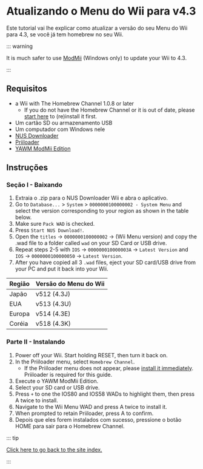 # Atualizando o Menu do Wii para v4.3

Este tutorial vai lhe explicar como atualizar a versão do seu Menu do Wii para 4.3, se você já tem homebrew no seu Wii.

::: warning

It is much safer to use [ModMii](modmii) (Windows only) to update your Wii to 4.3.

:::

## Requisitos

- a Wii with The Homebrew Channel 1.0.8 or later
  - If you do not have the Homebrew Channel or it is out of date, please [start here](get-started) to (re)install it first.
- Um cartão SD ou armazenamento USB
- Um computador com Windows nele
- [NUS Downloader](https://github.com/WiiDatabase/nusdownloader/releases/latest)
- [Priiloader](priiloader)
- [YAWM ModMii Edition](https://oscwii.org/library/app/yawmme)

## Instruções

### Seção I - Baixando

1. Extraia o .zip para o NUS Downloader Wii e abra o aplicativo.
2. Go to `Database...` > `System` > `0000000100000002 - System Menu` and select the version corresponding to your region as shown in the table below.
3. Make sure `Pack WAD` is checked.
4. Press `Start NUS Download!`.
5. Open the `titles` -> `0000000100000002` -> (Wii Menu version) and copy the .wad file to a folder called `wad` on your SD Card or USB drive.
6. Repeat steps 2-5 with `IOS` -> `000000010000003A` -> `Latest Version` and `IOS` -> `0000000100000050` -> `Latest Version`.
7. After you have copied all 3 `.wad` files, eject your SD card/USB drive from your PC and put it back into your Wii.

| Região | Versão do Menu do Wii                          |
| ------ | ---------------------------------------------- |
| Japão  | v512 (4.3J) |
| EUA    | v513 (4.3U) |
| Europa | v514 (4.3E) |
| Coréia | v518 (4.3K) |

### Parte II - Instalando

1. Power off your Wii. Start holding RESET, then turn it back on.
2. In the Priiloader menu, select `Homebrew Channel`.
   - If the Priiloader menu does not appear, please [install it immediately](priiloader). Priiloader is required for this guide.
3. Execute o YAWM ModMii Edition.
4. Select your SD card or USB drive.
5. Press `+` to one the IOS80 and IOS58 WADs to highlight them, then press A twice to install.
6. Navigate to the Wii Menu WAD and press A twice to install it.
7. When prompted to retain Priiloader, press A to confirm.
8. Depois que eles forem instalados com sucesso, pressione o botão HOME para sair para o Homebrew Channel.

::: tip

[Click here to go back to the site index.](site-navigation)

:::
